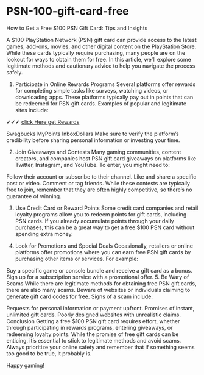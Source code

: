 # PSN-100-gift-card-free

How to Get a Free $100 PSN Gift Card: Tips and Insights

A $100 PlayStation Network (PSN) gift card can provide access to the latest games, add-ons, movies, and other digital content on the PlayStation Store. While these cards typically require purchasing, many people are on the lookout for ways to obtain them for free. In this article, we'll explore some legitimate methods and cautionary advice to help you navigate the process safely.

1. Participate in Online Rewards Programs
Several platforms offer rewards for completing simple tasks like surveys, watching videos, or downloading apps. These platforms typically pay out in points that can be redeemed for PSN gift cards. Examples of popular and legitimate sites include:

✔✔✔ [click Here get Rewards](https://getwonmoney.com/new/)

Swagbucks
MyPoints
InboxDollars
Make sure to verify the platform’s credibility before sharing personal information or investing your time.

2. Join Giveaways and Contests
Many gaming communities, content creators, and companies host PSN gift card giveaways on platforms like Twitter, Instagram, and YouTube. To enter, you might need to:

Follow their account or subscribe to their channel.
Like and share a specific post or video.
Comment or tag friends.
While these contests are typically free to join, remember that they are often highly competitive, so there’s no guarantee of winning.

3. Use Credit Card or Reward Points
Some credit card companies and retail loyalty programs allow you to redeem points for gift cards, including PSN cards. If you already accumulate points through your daily purchases, this can be a great way to get a free $100 PSN card without spending extra money.

4. Look for Promotions and Special Deals
Occasionally, retailers or online platforms offer promotions where you can earn free PSN gift cards by purchasing other items or services. For example:

Buy a specific game or console bundle and receive a gift card as a bonus.
Sign up for a subscription service with a promotional offer.
5. Be Wary of Scams
While there are legitimate methods for obtaining free PSN gift cards, there are also many scams. Beware of websites or individuals claiming to generate gift card codes for free. Signs of a scam include:

Requests for personal information or payment upfront.
Promises of instant, unlimited gift cards.
Poorly designed websites with unrealistic claims.
Conclusion
Getting a free $100 PSN gift card requires effort, whether through participating in rewards programs, entering giveaways, or redeeming loyalty points. While the promise of free gift cards can be enticing, it’s essential to stick to legitimate methods and avoid scams. Always prioritize your online safety and remember that if something seems too good to be true, it probably is.

Happy gaming!














